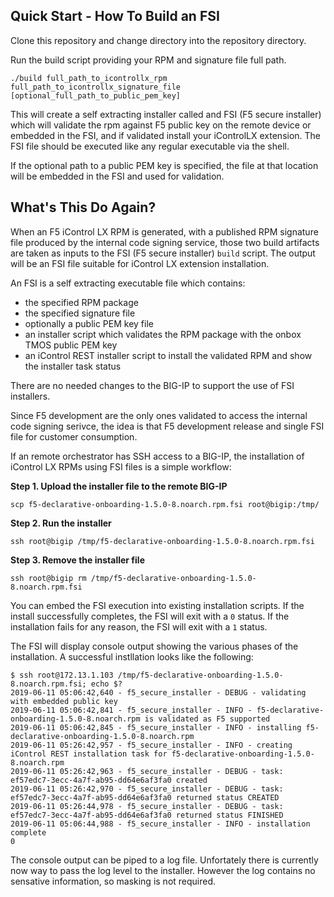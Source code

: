 ## Quick Start - How To Build an FSI ##

Clone this repository and change directory into the repository directory.

Run the build script providing your RPM and signature file full path.

`./build full_path_to_icontrollx_rpm full_path_to_icontrollx_signature_file [optional_full_path_to_public_pem_key]`

This will create a self extracting installer called and FSI (F5 secure installer) which will validate the rpm against F5 public key on the remote device or embedded in the FSI, and if validated install your iControlLX extension. The FSI file should be executed like any regular executable via the shell.

If the optional path to a public PEM key is specified, the file at that location will be embedded in the FSI and used for validation.

## What's This Do Again? ##

When an F5 iControl LX RPM is generated, with a published RPM signature file produced by the internal code signing service, those two build artifacts are taken as inputs to the FSI (F5 secure installer) `build` script. The output will be an FSI file suitable for iControl LX extension installation.

An FSI is a self extracting executable file which contains:

- the specified RPM package
- the specified signature file
- optionally a public PEM key file
- an installer script which validates the RPM package with the onbox TMOS public PEM key
- an iControl REST installer script to install the validated RPM and show the installer task status

There are no needed changes to the BIG-IP to support the use of FSI installers.

Since F5 development are the only ones validated to access the internal code signing serivce, the idea is that F5 development release and single FSI file for customer consumption.

If an remote orchestrator has SSH access to a BIG-IP, the installation of iControl LX RPMs using FSI files is a simple workflow:

**Step 1. Upload the installer file to the remote BIG-IP**

```scp f5-declarative-onboarding-1.5.0-8.noarch.rpm.fsi root@bigip:/tmp/```

**Step 2. Run the installer**

```ssh root@bigip /tmp/f5-declarative-onboarding-1.5.0-8.noarch.rpm.fsi```

**Step 3. Remove the installer file**

```ssh root@bigip rm /tmp/f5-declarative-onboarding-1.5.0-8.noarch.rpm.fsi```

You can embed the FSI execution into existing installation scripts. If the install successfully completes, the FSI will exit with a `0` status. If the installation fails for any reason, the FSI will exit with a `1` status.

The FSI will display console output showing the various phases of the installation.  A successful instllation looks like the following:

```
$ ssh root@172.13.1.103 /tmp/f5-declarative-onboarding-1.5.0-8.noarch.rpm.fsi; echo $?
2019-06-11 05:06:42,640 - f5_secure_installer - DEBUG - validating with embedded public key
2019-06-11 05:06:42,841 - f5_secure_installer - INFO - f5-declarative-onboarding-1.5.0-8.noarch.rpm is validated as F5 supported
2019-06-11 05:06:42,845 - f5_secure_installer - INFO - installing f5-declarative-onboarding-1.5.0-8.noarch.rpm
2019-06-11 05:26:42,957 - f5_secure_installer - INFO - creating iControl REST installation task for f5-declarative-onboarding-1.5.0-8.noarch.rpm
2019-06-11 05:26:42,963 - f5_secure_installer - DEBUG - task: ef57edc7-3ecc-4a7f-ab95-dd64e6af3fa0 created
2019-06-11 05:26:42,970 - f5_secure_installer - DEBUG - task: ef57edc7-3ecc-4a7f-ab95-dd64e6af3fa0 returned status CREATED
2019-06-11 05:26:44,978 - f5_secure_installer - DEBUG - task: ef57edc7-3ecc-4a7f-ab95-dd64e6af3fa0 returned status FINISHED
2019-06-11 05:06:44,988 - f5_secure_installer - INFO - installation complete
0
```
The console output can be piped to a log file. Unfortately there is currently now way to pass the log level to the installer. However the log contains no sensative information, so masking is not required.

